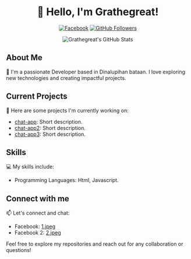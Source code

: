 <h1 align="center">👋 Hello, I'm Grathegreat!</h1>

<p align="center">
  <a href="https://www.facebook.com/Mr.Grathegreat"><img src="https://img.shields.io/badge/-Facebook-blue?style=flat-square&logo=facebook&logoColor=white&link=https://www.facebook.com/Mr.Grathegreat" alt="Facebook"></a>
  <a href="https://github.com/Grathegreat"><img src="https://img.shields.io/github/followers/Grathegreat?style=flat-square&logo=github&label=Follow&logoColor=white&color=black" alt="GitHub Followers"></a>
</p>

<p align="center">
  <img src="https://github-readme-stats.vercel.app/api?username=Grathegreat&show_icons=true&theme=radical" alt="Grathegreat's GitHub Stats">
</p>

## About Me

🌟 I'm a passionate Developer based in Dinalupihan bataan. I love exploring new technologies and creating impactful projects.

## Current Projects

🚀 Here are some projects I'm currently working on:

- [chat-app](https://github.com/Grathegreat/chat-app): Short description.
- [chat-app2](https://github.com/Grathegreat/chat-app2): Short description.
- [chat-app3](https://github.com/Grathegreat/chat-app3): Short description.

## Skills

💻 My skills include:

- Programming Languages: Html, Javascript.

## Connect with me

📫 Let's connect and chat:

- Facebook: [1.jpeg](https://www.facebook.com/Gra.the.great.0812)
- Facebook 2: [2.jpeg](https://www.facebook.com/Mr.Grathegreat)

Feel free to explore my repositories and reach out for any collaboration or questions!
